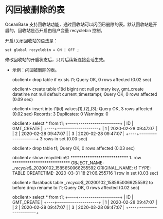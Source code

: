 闪回被删除的表 
============================



OceanBase 支持回收站功能，通过回收站可以闪回已删除的表。默认回收站是开启的，回收站是否开启由租户变量 recyclebin 控制。

开启/关闭回收站的语法是：

    set global recyclebin = ON | OFF ;



修改回收站的开启状态后，只对后续新连接会话生效。

* 示例：闪回被删除的表。

  




    obclient> drop table if exists t1;
    Query OK, 0 rows affected (0.02 sec)
    
    obclient> create table t1(id bigint not null primary key, gmt_create datetime not null default current_timestamp);
    Query OK, 0 rows affected (0.09 sec)
    
    obclient> insert into t1(id) values(1),(2),(3);
    Query OK, 3 rows affected (0.02 sec)
    Records: 3  Duplicates: 0  Warnings: 0
    
    obclient> select * from t1;
    +----+---------------------+
    | ID | GMT_CREATE          |
    +----+---------------------+
    |  1 | 2020-02-28 09:47:07 |
    |  2 | 2020-02-28 09:47:07 |
    |  3 | 2020-02-28 09:47:07 |
    +----+---------------------+
    3 rows in set (0.00 sec)
    
    obclient> drop table t1;
    Query OK, 0 rows affected (0.03 sec)
    
    obclient> show recyclebin\G
    *************************** 1. row ***************************
      OBJECT_NAME: __recycle_$_20200102_1585650066255592
    ORIGINAL_NAME: t1
             TYPE: TABLE
       CREATETIME: 2020-03-31 18:21:06.255716
    1 row in set (0.03 sec)
    
    obclient> flashback table __recycle_$_20200102_1585650066255592 to before drop rename to t1;
    Query OK, 0 rows affected (0.02 sec)
    
    obclient> select * from t1;
    +----+---------------------+
    | ID | GMT_CREATE          |
    +----+---------------------+
    |  1 | 2020-02-28 09:47:07 |
    |  2 | 2020-02-28 09:47:07 |
    |  3 | 2020-02-28 09:47:07 |
    +----+---------------------+


